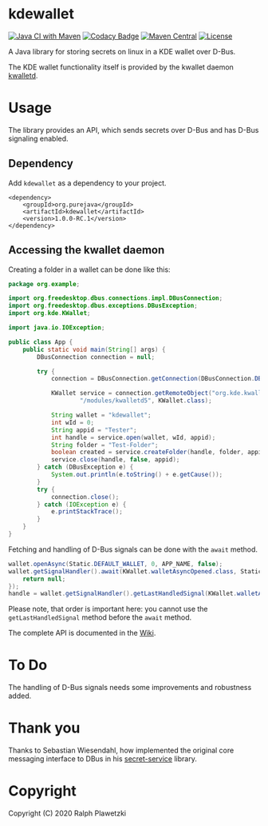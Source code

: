 # kdewallet
[![Java CI with Maven](https://github.com/purejava/kdewallet/workflows/Java%20CI%20with%20Maven/badge.svg)](https://github.com/purejava/kdewallet/actions?query=workflow%3A%22Java+CI+with+Maven%22)
[![Codacy Badge](https://app.codacy.com/project/badge/Grade/da634cf61b71475293312f9bfadafde7)](https://www.codacy.com/manual/purejava/kdewallet?utm_source=github.com&amp;utm_medium=referral&amp;utm_content=purejava/kdewallet&amp;utm_campaign=Badge_Grade)
[![Maven Central](https://img.shields.io/maven-central/v/org.purejava/kdewallet.svg?label=Maven%20Central)](https://search.maven.org/search?q=g:%22org.purejava%22%20AND%20a:%22kdewallet%22)
[![License](https://img.shields.io/github/license/purejava/kdewallet.svg)](https://github.com/purejava/kdewallet/blob/master/LICENSE)

A Java library for storing secrets on linux in a KDE wallet over D-Bus.

The KDE wallet functionality itself is provided by the kwallet daemon [kwalletd](https://github.com/KDE/kwallet/tree/master/src/runtime/kwalletd).

# Usage
The library provides an API, which sends secrets over D-Bus and has D-Bus signaling enabled.

## Dependency
Add `kdewallet` as a dependency to your project.
```maven
<dependency>
    <groupId>org.purejava</groupId>
    <artifactId>kdewallet</artifactId>
    <version>1.0.0-RC.1</version>
</dependency>
```

## Accessing the kwallet daemon
Creating a folder in a wallet can be done like this:
```java
package org.example;

import org.freedesktop.dbus.connections.impl.DBusConnection;
import org.freedesktop.dbus.exceptions.DBusException;
import org.kde.KWallet;

import java.io.IOException;

public class App {
    public static void main(String[] args) {
        DBusConnection connection = null;

        try {
            connection = DBusConnection.getConnection(DBusConnection.DBusBusType.SESSION);

            KWallet service = connection.getRemoteObject("org.kde.kwalletd5",
                    "/modules/kwalletd5", KWallet.class);

            String wallet = "kdewallet";
            int wId = 0;
            String appid = "Tester";
            int handle = service.open(wallet, wId, appid);
            String folder = "Test-Folder";
            boolean created = service.createFolder(handle, folder, appid);
            service.close(handle, false, appid);
        } catch (DBusException e) {
            System.out.println(e.toString() + e.getCause());
        }
        try {
            connection.close();
        } catch (IOException e) {
            e.printStackTrace();
        }
    }
}
```

Fetching and handling of D-Bus signals can be done with the `await` method.
```java
wallet.openAsync(Static.DEFAULT_WALLET, 0, APP_NAME, false);
wallet.getSignalHandler().await(KWallet.walletAsyncOpened.class, Static.ObjectPaths.SECRETS, () -> {
    return null;
});
handle = wallet.getSignalHandler().getLastHandledSignal(KWallet.walletAsyncOpened.class, Static.ObjectPaths.SECRETS).handle;
```
Please note, that order is important here: you cannot use the `getLastHandledSignal` method before the `await` method.

The complete API is documented in the [Wiki](https://github.com/purejava/kdewallet/wiki/Home).

# To Do
The handling of D-Bus signals needs some improvements and robustness added.

# Thank you
Thanks to Sebastian Wiesendahl, how implemented the original core messaging interface to DBus in his [secret-service](https://github.com/swiesend/secret-service) library.

# Copyright
Copyright (C) 2020 Ralph Plawetzki